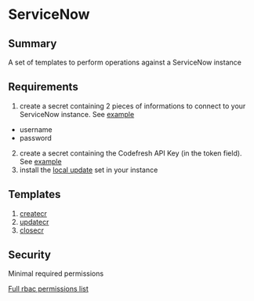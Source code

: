 # ServiceNow

## Summary

A set of templates to perform operations against a ServiceNow instance

## Requirements
1. create a secret containing 2 pieces of informations to connect to your
ServiceNow instance. See [example](../../assets/sn_auth.yml)
  - username
  - password
2. create a secret containing the Codefresh API Key (in the token field). See [example](../../assets/cf_token.yml)
3. install the [local update](../../assets/xml/ServiceNow-Codefresh_Integration_1.3.0.xml) set in your instance

## Templates
1. [createcr](https://github.com/codefresh-io/argo-hub/blob/main/workflows/servicenow/versions/1.3.0/docs/createcr.md)
1. [updatecr](https://github.com/codefresh-io/argo-hub/blob/main/workflows/servicenow/versions/1.3.0/docs/updatecr.md)
1. [closecr](https://github.com/codefresh-io/argo-hub/blob/main/workflows/servicenow/versions/1.3.0/docs/closecr.md)


## Security

Minimal required permissions

[Full rbac permissions list](https://github.com/codefresh-io/argo-hub/blob/main/workflows/servicenow/versions/1.3.0/rbac.yaml)
